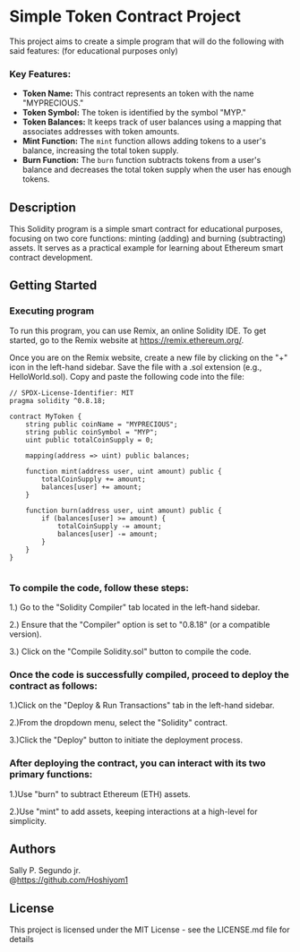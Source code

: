 # Simple Token Contract Project
This project aims to create a simple program that will do the following with said features: (for educational purposes only)

### Key Features:

- **Token Name:** This contract represents an token with the name "MYPRECIOUS."
- **Token Symbol:** The token is identified by the symbol "MYP."
- **Token Balances:** It keeps track of user balances using a mapping that associates addresses with token amounts.
- **Mint Function:** The `mint` function allows adding tokens to a user's balance, increasing the total token supply.
- **Burn Function:** The `burn` function subtracts tokens from a user's balance and decreases the total token supply when the user has enough tokens.


## Description

This Solidity program is a simple smart contract for educational purposes, focusing on two core functions: minting (adding) and burning (subtracting) assets. It serves as a practical example for learning about Ethereum smart contract development.

## Getting Started

### Executing program

To run this program, you can use Remix, an online Solidity IDE. To get started, go to the Remix website at https://remix.ethereum.org/.

Once you are on the Remix website, create a new file by clicking on the "+" icon in the left-hand sidebar. Save the file with a .sol extension (e.g., HelloWorld.sol). Copy and paste the following code into the file:

```solidity
// SPDX-License-Identifier: MIT
pragma solidity ^0.8.18;

contract MyToken {
    string public coinName = "MYPRECIOUS";
    string public coinSymbol = "MYP";
    uint public totalCoinSupply = 0;
    
    mapping(address => uint) public balances;

    function mint(address user, uint amount) public {
        totalCoinSupply += amount;
        balances[user] += amount;
    }

    function burn(address user, uint amount) public {
        if (balances[user] >= amount) {
            totalCoinSupply -= amount;
            balances[user] -= amount;
        }
    }
}


```

### To compile the code, follow these steps:


1.) Go to the "Solidity Compiler" tab located in the left-hand sidebar.

2.) Ensure that the "Compiler" option is set to "0.8.18" (or a compatible version).

3.) Click on the "Compile Solidity.sol" button to compile the code.

### Once the code is successfully compiled, proceed to deploy the contract as follows:

1.)Click on the "Deploy & Run Transactions" tab in the left-hand sidebar.

2.)From the dropdown menu, select the "Solidity" contract.

3.)Click the "Deploy" button to initiate the deployment process.

### After deploying the contract, you can interact with its two primary functions:

1.)Use "burn" to subtract Ethereum (ETH) assets.

2.)Use "mint" to add assets, keeping interactions at a high-level for simplicity.

## Authors

Sally P. Segundo jr.   
@https://github.com/Hoshiyom1


## License

This project is licensed under the MIT License - see the LICENSE.md file for details
